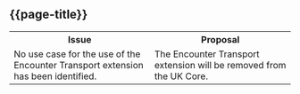 ## {{page-title}}

<table id="assets">
<tr>
<th width="50%">Issue</th>
<th width="50%">Proposal</th>
</tr>

<tr>
<td>No use case for the use of the Encounter Transport extension has been identified.</td>
<td>The Encounter Transport extension will be removed from the UK Core.</td>
</tr>

</table>
